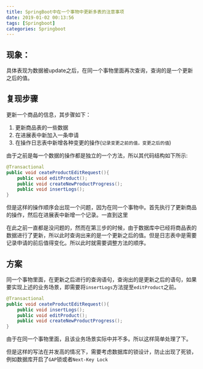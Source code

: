 ```yaml
---
title: SpringBoot中在一个事物中更新多表的注意事项
date: 2019-01-02 00:13:56
tags: [Springboot]
categories: Springboot
---
```

## 现象：
具体表现为数据被update之后，在同一个事物里面再次查询，查询的是一个更新之后的值。

## 复现步骤
更新一个商品的信息，其步骤如下：
1. 更新商品表的一些数据
2. 在进展表中新加入一条申请
3. 在操作日志表中新增各种变更的操作(`记录变更之前的值，变更之后的值`)

由于之前是每一个数据的操作都是独立的一个方法，所以其代码结构如下所示:
```java
@Transactional
public void ceateProductEditRequest(){
    public void editProduct();
    public void createNewProductProgress();
    public void insertLogs();
}
```

但是这样的操作顺序会出现一个问题，因为在同一个事物中。首先执行了更新商品的操作，然后在进展表中新增一个记录。一直到这里

在此之前一直都是没问题的，然而在第三步的时候，由于数据库中已经将商品表的数据进行了更新，所以此时查询出来的是一个更新之后的值。但是日志表中是需要记录申请的前后值得变化。所以此时就需要调整方法的顺序。


## 方案
同一个事物里面，在更新之后进行的查询语句，查询出的是更新之后的语句，如果要实现上述的业务场景，即需要将`insertLogs`方法提至`editProduct`之前。
```java
@Transactional
public void ceateProductEditRequest(){
    public void insertLogs();
    public void editProduct();
    public void createNewProductProgress();
}
```
由于在同一个事物里面，且该业务场景实际中并不多。所以这样简单处理了下。

但是这样的写法在并发高的情况下，需要考虑数据库的锁设计，防止出现了死锁，例如数据库开启了`GAP`锁或者`Next-Key Lock`